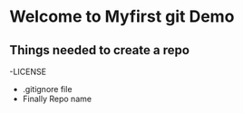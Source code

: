# Welcome to Myfirst git Demo


## Things needed to create a repo
 -LICENSE
 - .gitignore file
 - Finally Repo name

